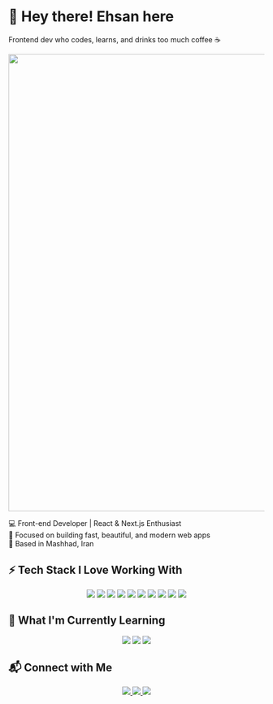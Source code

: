 # 👋 Hey there! Ehsan here  
Frontend dev who codes, learns, and drinks too much coffee ☕


<p align="center">
  <img src="./asd-ezgif.com-crop (1).gif" width="900"/>
</p>

💻 Front-end Developer | React & Next.js Enthusiast  
🎯 Focused on building fast, beautiful, and modern web apps  
📍 Based in Mashhad, Iran 

## ⚡ Tech Stack I Love Working With
<p align="center">
  <img src="https://img.shields.io/badge/Next.js-black?logo=next.js" />
  <img src="https://img.shields.io/badge/React-20232A?logo=react&logoColor=61DAFB" />
  <img src="https://img.shields.io/badge/TypeScript-007ACC?logo=typescript&logoColor=white" />
  <img src="https://img.shields.io/badge/JavaScript-F7DF1E?logo=javascript&logoColor=black" />
  <img src="https://img.shields.io/badge/TailwindCSS-06B6D4?logo=tailwindcss&logoColor=white" />
  <img src="https://img.shields.io/badge/Ant%20Design-0170FE?logo=antdesign&logoColor=white" />
  <img src="https://img.shields.io/badge/HTML5-E34F26?logo=html5&logoColor=white" />
  <img src="https://img.shields.io/badge/CSS3-1572B6?logo=css3&logoColor=white" />
  <img src="https://img.shields.io/badge/Git-F05032?logo=git&logoColor=white" />
  <img src="https://img.shields.io/badge/GitHub-181717?logo=github&logoColor=white" />
</p>

## 🧠 What I'm Currently Learning  
<p align="center">
  <img src="https://img.shields.io/badge/NestJS-E0234E?logo=nestjs&logoColor=white" />
  <img src="https://img.shields.io/badge/PostgreSQL-316192?logo=postgresql&logoColor=white" />
  <img src="https://img.shields.io/badge/MVC%20Architecture-4B8BBE?logo=data:image/svg+xml;base64,PHN2ZyBmaWxsPSJ3aGl0ZSIgaGVpZ2h0PSIyMCIgdmlld0JveD0iMCAwIDI0IDI0IiB3aWR0aD0iMjAiIHhtbG5zPSJodHRwOi8vd3d3LnczLm9yZy8yMDAwL3N2ZyI+PHBhdGggZD0iTTEyIDIgTDIgNkgydjExbDEwIDUgMTAtNSBWM0wxMiAyWk0xMiA5TDE0IDEwTDEyIDExTDEwIDEwTDEyIDlaIi8+PC9zdmc+" />
</p>

## 📬 Connect with Me  

<p align="center">
  <a href="https://linkedin.com/in/ehsan-jangjoo">
    <img src="https://img.shields.io/badge/LinkedIn-0077B5?logo=linkedin&logoColor=white" />
  </a>
  <a href="mailto:ehsan.good1382@gmail.com">
    <img src="https://img.shields.io/badge/Email-D14836?logo=gmail&logoColor=white" />
  </a>
  <a href="https://t.me/Opera_9">
    <img src="https://img.shields.io/badge/Telegram-26A5E4?logo=telegram&logoColor=white" />
  </a>
</p>

